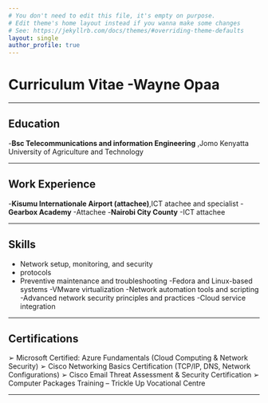 ```yaml
---
# You don't need to edit this file, it's empty on purpose.
# Edit theme's home layout instead if you wanna make some changes
# See: https://jekyllrb.com/docs/themes/#overriding-theme-defaults
layout: single
author_profile: true
---
```


# Curriculum Vitae -Wayne Opaa


---

## Education
-**Bsc Telecommunications and information Engineering** ,Jomo Kenyatta University of Agriculture and Technology
    

---

## Work Experience 
-**Kisumu Internationale Airport (attachee)**,ICT atachee and specialist
-**Gearbox Academy** -Attachee
-**Nairobi City County** -ICT attachee

---
## Skills
- Network setup, monitoring, and security
- protocols
- Preventive maintenance and troubleshooting
-Fedora and Linux-based systems
-VMware virtualization
-Network automation tools and scripting
-Advanced network security principles and practices
-Cloud service integration
---

## Certifications
➢ Microsoft Certified: Azure Fundamentals (Cloud Computing & Network Security) 
➢ Cisco Networking Basics Certification (TCP/IP, DNS, Network Configurations) 
➢ Cisco Email Threat Assessment & Security Certification 
➢ Computer Packages Training – Trickle Up Vocational Centre

-------
